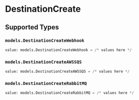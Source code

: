 # DestinationCreate


## Supported Types

### `models.DestinationCreateWebhook`

```python
value: models.DestinationCreateWebhook = /* values here */
```

### `models.DestinationCreateAWSSQS`

```python
value: models.DestinationCreateAWSSQS = /* values here */
```

### `models.DestinationCreateRabbitMQ`

```python
value: models.DestinationCreateRabbitMQ = /* values here */
```

